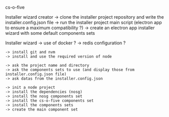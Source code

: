 cs-o-five

Installer wizard creator
	-> clone the installer project repository and write the installer.config.json file
	-> run the installer project main script (electron app to ensure a maximum compatibility ?)
	-> create an electron app installer wizard with some default components sets

Installer wizard
	-> use of docker ?
	-> redis configuration ?

	-> install git and nvm 
	-> install and use the required version of node

	-> ask the project name and directory
	-> ask the components sets to use (and display those from installer.config.json file)
	-> ask datas from the installer.config.json

	-> init a node project
	-> install the dependencies (nosg)
	-> install the nosg components set
	-> install the cs-o-five components set
	-> install the components sets
	-> create the main component set